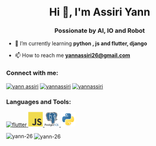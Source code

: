 <h1 align="center">Hi 👋, I'm Assiri Yann</h1>
<h3 align="center">Possionate by AI, IO and Robot</h3>

- 🌱 I’m currently learning **python , js and flutter, django**

- 📫 How to reach me **yannassiri26@gmail.com**

<h3 align="left">Connect with me:</h3>
<p align="left">
<a href="https://twitter.com/yann assiri" target="blank"><img align="center" src="https://raw.githubusercontent.com/rahuldkjain/github-profile-readme-generator/master/src/images/icons/Social/twitter.svg" alt="yann assiri" height="30" width="40" /></a>
<a href="https://linkedin.com/in/yannassiri" target="blank"><img align="center" src="https://raw.githubusercontent.com/rahuldkjain/github-profile-readme-generator/master/src/images/icons/Social/linked-in-alt.svg" alt="yannassiri" height="30" width="40" /></a>
<a href="https://stackoverflow.com/users/yannassiri" target="blank"><img align="center" src="https://raw.githubusercontent.com/rahuldkjain/github-profile-readme-generator/master/src/images/icons/Social/stack-overflow.svg" alt="yannassiri" height="30" width="40" /></a>
</p>

<h3 align="left">Languages and Tools:</h3>
<p align="left"> <a href="https://flutter.dev" target="_blank" rel="noreferrer"> <img src="https://www.vectorlogo.zone/logos/flutterio/flutterio-icon.svg" alt="flutter" width="40" height="40"/> </a> <a href="https://developer.mozilla.org/en-US/docs/Web/JavaScript" target="_blank" rel="noreferrer"> <img src="https://raw.githubusercontent.com/devicons/devicon/master/icons/javascript/javascript-original.svg" alt="javascript" width="40" height="40"/> </a> <a href="https://www.postgresql.org" target="_blank" rel="noreferrer"> <img src="https://raw.githubusercontent.com/devicons/devicon/master/icons/postgresql/postgresql-original-wordmark.svg" alt="postgresql" width="40" height="40"/> </a> <a href="https://www.python.org" target="_blank" rel="noreferrer"> <img src="https://raw.githubusercontent.com/devicons/devicon/master/icons/python/python-original.svg" alt="python" width="40" height="40"/> </a> </p>

<p><img align="left" src="https://github-readme-stats.vercel.app/api/top-langs?username=yann-26&show_icons=true&locale=en&layout=compact" alt="yann-26" /></p>

<p>&nbsp;<img align="center" src="https://github-readme-stats.vercel.app/api?username=yann-26&show_icons=true&locale=en" alt="yann-26" /></p>
